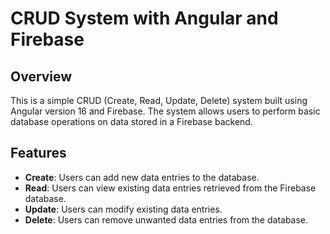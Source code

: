 # CRUD System with Angular and Firebase

## Overview

This is a simple CRUD (Create, Read, Update, Delete) system built using Angular version 16 and Firebase. The system allows users to perform basic database operations on data stored in a Firebase backend.

## Features
- **Create**: Users can add new data entries to the database.
- **Read**: Users can view existing data entries retrieved from the Firebase database.
- **Update**: Users can modify existing data entries.
- **Delete**: Users can remove unwanted data entries from the database.